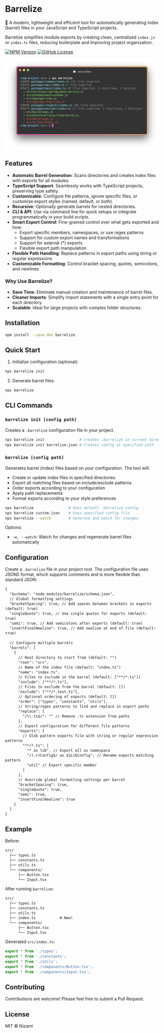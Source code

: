 # Barrelize

🚀 A modern, lightweight and efficient tool for automatically generating index (barrel) files in your JavaScript and TypeScript projects.

Barrelize simplifies module exports by creating clean, centralized `index.js` or `index.ts` files, reducing boilerplate and improving project organization.

[![NPM Version](https://img.shields.io/npm/v/barrelize)](https://www.npmjs.com/package/barrelize)
[![GitHub License](https://img.shields.io/github/license/nizami/barrelize)](https://opensource.org/licenses/MIT)

![Barrelize in action](preview.png)

## Features

- **Automatic Barrel Generation**: Scans directories and creates index files with exports for all modules.
- **TypeScript Support**: Seamlessly works with TypeScript projects, preserving type safety.
- **Customizable**: Configure file patterns, ignore specific files, or customize export styles (named, default, or both).
- **Recursive**: Optionally generate barrels for nested directories.
- **CLI & API**: Use via command line for quick setups or integrate programmatically in your build scripts.
- **Smart Export Control**: Fine-grained control over what gets exported and how:
  - Export specific members, namespaces, or use regex patterns
  - Support for custom export names and transformations
  - Support for asterisk (\*) exports
  - Flexible export path manipulation
- **Flexible Path Handling**: Replace patterns in export paths using string or regular expressions
- **Customizable Formatting**: Control bracket spacing, quotes, semicolons, and newlines

### Why Use Barrelize?

- **Save Time**: Eliminate manual creation and maintenance of barrel files.
- **Cleaner Imports**: Simplify import statements with a single entry point for each directory.
- **Scalable**: Ideal for large projects with complex folder structures.

## Installation

```bash
npm install --save-dev barrelize
```

## Quick Start

1. Initialize configuration (optional):

```bash
npx barrelize init
```

2. Generate barrel files:

```bash
npx barrelize
```

## CLI Commands

### `barrelize init [config path]`

Creates a `.barrelize` configuration file in your project.

```bash
npx barrelize init                # Creates .barrelize in current directory
npx barrelize init barrelize.json # Creates config at specified path
```

### `barrelize [config path]`

Generates barrel (index) files based on your configuration. The tool will:

- Create or update index files in specified directories
- Export all matching files based on include/exclude patterns
- Order exports according to your configuration
- Apply path replacements
- Format exports according to your style preferences

```bash
npx barrelize                # Uses default .barrelize config
npx barrelize custom.json    # Uses specified config file
npx barrelize --watch        # Generate and watch for changes
```

Options:

- `-w, --watch`: Watch for changes and regenerate barrel files automatically

## Configuration

Create a `.barrelize` file in your project root. The configuration file uses JSON5 format, which supports comments and is more flexible than standard JSON:

```jsonc
{
  "$schema": "node_modules/barrelize/schema.json",
  // Global formatting settings
  "bracketSpacing": true, // Add spaces between brackets in exports (default: true)
  "singleQuote": true, // Use single quotes for exports (default: true)
  "semi": true, // Add semicolons after exports (default: true)
  "insertFinalNewline": true, // Add newline at end of file (default: true)

  // Configure multiple barrels
  "barrels": [
    {
      // Root directory to start from (default: "")
      "root": "src",
      // Name of the index file (default: "index.ts")
      "name": "index.ts",
      // Files to include in the barrel (default: ["**/*.ts"])
      "include": ["**/*.ts"],
      // Files to exclude from the barrel (default: [])
      "exclude": ["**/*.test.ts"],
      // Optional ordering of exports (default: [])
      "order": ["types", "constants", "utils"],
      // String/regex patterns to find and replace in export paths
      "replace": {
        "/\\.ts$/": "" // Remove .ts extension from paths
      },
      // Export configuration for different file patterns
      "exports": {
        // Glob pattern exports file with string or regular expression patterns
        "**/*.ts": [
          "* as lib", // Export all as namespace
          "/(.+)Config$/ as $1LibConfig", // Rename exports matching pattern
          "util" // Export specific member
        ]
      },
      // Override global formatting settings per barrel
      "bracketSpacing": true,
      "singleQuote": true,
      "semi": true,
      "insertFinalNewline": true
    }
  ]
}
```

## Example

Before:

```
src/
  ├── types.ts
  ├── constants.ts
  ├── utils.ts
  └── components/
      ├── Button.tsx
      └── Input.tsx
```

After running `barrelize`:

```
src/
  ├── types.ts
  ├── constants.ts
  ├── utils.ts
  ├── index.ts           # New!
  └── components/
      ├── Button.tsx
      └── Input.tsx
```

Generated `src/index.ts`:

```typescript
export * from './types';
export * from './constants';
export * from './utils';
export * from './components/Button.tsx';
export * from './components/Input.tsx';
```

## Contributing

Contributions are welcome! Please feel free to submit a Pull Request.

## License

MIT © Nizami
